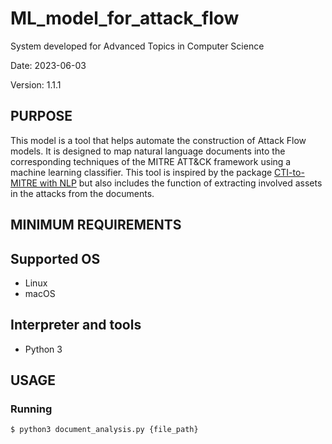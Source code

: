 # ML_model_for_attack_flow
System developed for Advanced Topics in Computer Science

Date: 2023-06-03

Version: 1.1.1


## PURPOSE
This model is a tool that helps automate the construction of Attack Flow models. It is designed to map natural language documents into the corresponding techniques of the MITRE ATT&CK framework using a machine learning classifier. This tool is inspired by the package [CTI-to-MITRE with NLP](https://github.com/dessertlab/cti-to-mitre-with-nlp) but also includes the function of extracting involved assets in the attacks from the documents.


## MINIMUM REQUIREMENTS

## Supported OS
* Linux
* macOS

## Interpreter and tools
* Python 3

## USAGE

### Running
```
$ python3 document_analysis.py {file_path}
```
